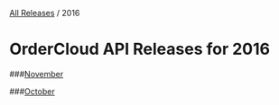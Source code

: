 [All Releases](../README.md) / 2016
# OrderCloud API Releases for 2016

###[November](November/README.md)

###[October](October/README.md)
